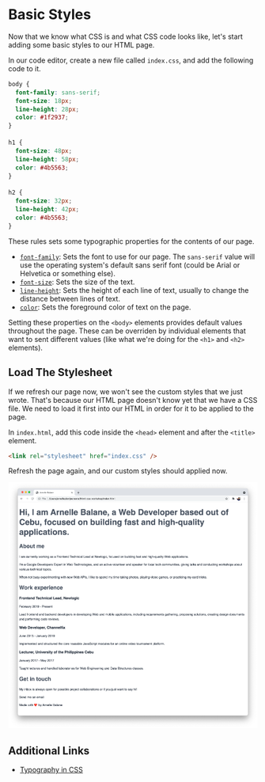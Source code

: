 # Basic Styles

Now that we know what CSS is and what CSS code looks like, let's start adding some basic styles to our HTML page.

In our code editor, create a new file called `index.css`, and add the following code to it.

```css
body {
  font-family: sans-serif;
  font-size: 18px;
  line-height: 28px;
  color: #1f2937;
}

h1 {
  font-size: 48px;
  line-height: 58px;
  color: #4b5563;
}

h2 {
  font-size: 32px;
  line-height: 42px;
  color: #4b5563;
}
```

These rules sets some typographic properties for the contents of our page.

- [`font-family`](https://developer.mozilla.org/en-US/docs/Web/CSS/font-family): Sets the font to use for our page. The `sans-serif` value will use the operating system's default sans serif font (could be Arial or Helvetica or something else).
- [`font-size`](https://developer.mozilla.org/en-US/docs/Web/CSS/font-size): Sets the size of the text.
- [`line-height`](https://developer.mozilla.org/en-US/docs/Web/CSS/line-height): Sets the height of each line of text, usually to change the distance between lines of text.
- [`color`](https://developer.mozilla.org/en-US/docs/Web/CSS/color): Sets the foreground color of text on the page.

Setting these properties on the `<body>` elements provides default values throughout the page. These can be overriden by individual elements that want to sent different values (like what we're doing for the `<h1>` and `<h2>` elements).

## Load The Stylesheet

If we refresh our page now, we won't see the custom styles that we just wrote. That's because our HTML page doesn't know yet that we have a CSS file. We need to load it first into our HTML in order for it to be applied to the page.

In `index.html`, add this code inside the `<head>` element and after the `<title>` element.

```html
<link rel="stylesheet" href="index.css" />
```

Refresh the page again, and our custom styles should applied now.

![CSS basic styles](./images/css-basic-styles.png)

## Additional Links

- [Typography in CSS](https://cssreference.io/typography/)
